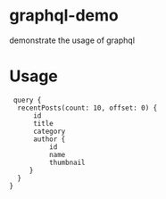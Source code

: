 # graphql-demo
demonstrate the usage of graphql 
# Usage
     query {
      recentPosts(count: 10, offset: 0) {
          id
          title
          category
          author {
              id
              name
              thumbnail
         }
      }
    }
